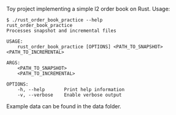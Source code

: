 Toy project implementing a simple l2 order book on Rust. Usage:
```
$ ./rust_order_book_practice --help
rust_order_book_practice 
Processes snapshot and incremental files

USAGE:
    rust_order_book_practice [OPTIONS] <PATH_TO_SNAPSHOT> <PATH_TO_INCREMENTAL>

ARGS:
    <PATH_TO_SNAPSHOT>       
    <PATH_TO_INCREMENTAL>    

OPTIONS:
    -h, --help       Print help information
    -v, --verbose    Enable verbose output
```
Example data can be found in the data folder.
